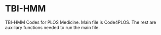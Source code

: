 # TBI-HMM
TBI-HMM Codes for PLOS Medicine.
Main file is Code4PLOS. The rest are auxiliary functions needed to run the main file.
